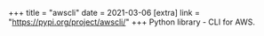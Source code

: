 +++
title = "awscli"
date = 2021-03-06
[extra]
link = "https://pypi.org/project/awscli/"
+++
Python library - CLI for AWS.

